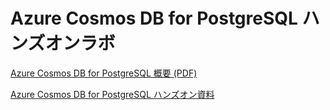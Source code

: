 # Azure Cosmos DB for PostgreSQL ハンズオンラボ

[Azure Cosmos DB for PostgreSQL 概要 (PDF)](./2023.11.01_Citus.pdf)

[Azure Cosmos DB for PostgreSQL ハンズオン資料](./01_HandsOnLab.md)
